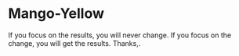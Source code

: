 # Mango-Yellow
If you focus on the results, you will never change. If you focus on the change, you will get the results.
Thanks,.
